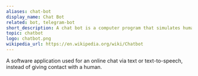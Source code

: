 ```yaml
---
aliases: chat-bot
display_name: Chat Bot
related: bot, telegram-bot
short_description: A chat bot is a computer program that simulates human conversation.
topic: chatbot
logo: chatbot.png
wikipedia_url: https://en.wikipedia.org/wiki/Chatbot
---
```

A software application used for an online chat via text or text-to-speech, instead of giving contact with a human.
